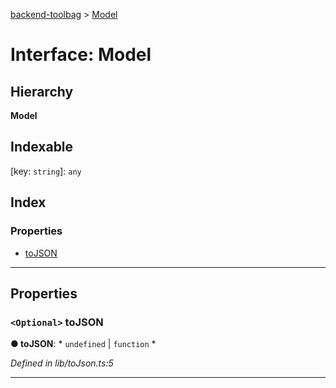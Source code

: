 [backend-toolbag](../README.md) > [Model](../interfaces/model.md)

# Interface: Model

## Hierarchy

**Model**

## Indexable

\[key: `string`\]:&nbsp;`any`
## Index

### Properties

* [toJSON](model.md#tojson)

---

## Properties

<a id="tojson"></a>

### `<Optional>` toJSON

**● toJSON**: * `undefined` &#124; `function`
*

*Defined in lib/toJson.ts:5*

___

